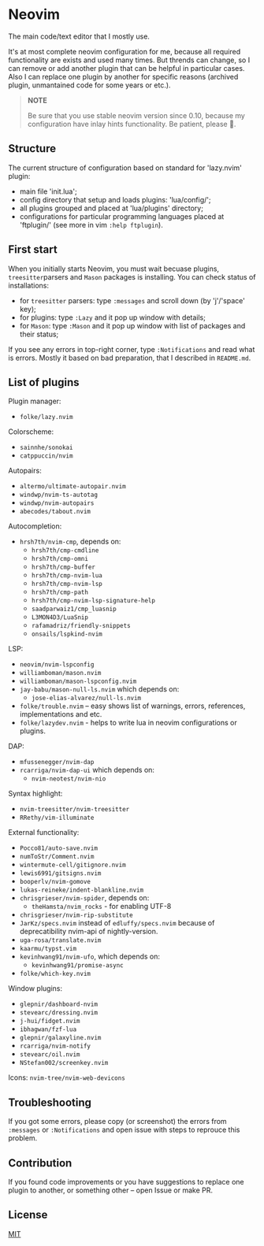 # Neovim

The main code/text editor that I mostly use.

It's at most complete neovim configuration for me, because all required functionality are exists and used many times. But thrends can change, so I can remove or add another plugin that can be helpful in particular cases. Also I can replace one plugin by another for specific reasons (archived plugin, unmantained code for some years or etc.).

> __NOTE__
>
> Be sure that you use stable neovim version since 0.10, because my configuration have inlay hints functionality. Be patient, please 🙏.

## Structure

The current structure of configuration based on standard for 'lazy.nvim' plugin:

  - main file 'init.lua';
  - config directory that setup and loads plugins: 'lua/config/';
  - all plugins grouped and placed at 'lua/plugins' directory;
  - configurations for particular programming languages placed at 'ftplugin/' (see more in vim `:help ftplugin`).

## First start

When you initially starts Neovim, you must wait becuase plugins, `treesitter`parsers and `Mason` packages is installing. You can check status of installations:

  - for `treesitter` parsers: type `:messages` and scroll down (by 'j'/'space' key);
  - for plugins: type `:Lazy` and it pop up window with details;
  - for `Mason`: type `:Mason` and it pop up window with list of packages and their status;

If you see any errors in top-right corner, type `:Notifications` and read what is errors. Mostly it based on bad preparation, that I described in `README.md`.

## List of plugins

Plugin manager:

  - `folke/lazy.nvim`

Colorscheme:

  - `sainnhe/sonokai`
  - `catppuccin/nvim`

Autopairs:

  - `altermo/ultimate-autopair.nvim`
  - `windwp/nvim-ts-autotag`
  - `windwp/nvim-autopairs`
  - `abecodes/tabout.nvim`

Autocompletion:

  - `hrsh7th/nvim-cmp`, depends on:
      - `hrsh7th/cmp-cmdline`
      - `hrsh7th/cmp-omni`
      - `hrsh7th/cmp-buffer`
      - `hrsh7th/cmp-nvim-lua`
      - `hrsh7th/cmp-nvim-lsp`
      - `hrsh7th/cmp-path`
      - `hrsh7th/cmp-nvim-lsp-signature-help`
      - `saadparwaiz1/cmp_luasnip`
      - `L3MON4D3/LuaSnip`
      - `rafamadriz/friendly-snippets`
      - `onsails/lspkind-nvim`

LSP:

  - `neovim/nvim-lspconfig`
  - `williamboman/mason.nvim`
  - `williamboman/mason-lspconfig.nvim`
  - `jay-babu/mason-null-ls.nvim` which depends on:
    - `jose-elias-alvarez/null-ls.nvim`
  - `folke/trouble.nvim` – easy shows list of warnings, errors, references, implementations and etc.
  - `folke/lazydev.nvim` - helps to write lua in neovim configurations or plugins.

DAP:

  - `mfussenegger/nvim-dap`
  - `rcarriga/nvim-dap-ui` which depends on:
    - `nvim-neotest/nvim-nio`

Syntax highlight:

  - `nvim-treesitter/nvim-treesitter`
  - `RRethy/vim-illuminate`

External functionality:

  - `Pocco81/auto-save.nvim`
  - `numToStr/Comment.nvim`
  - `wintermute-cell/gitignore.nvim`
  - `lewis6991/gitsigns.nvim`
  - `booperlv/nvim-gomove`
  - `lukas-reineke/indent-blankline.nvim`
  - `chrisgrieser/nvim-spider`, depends on:
    - `theHamsta/nvim_rocks` - for enabling UTF-8
  - `chrisgrieser/nvim-rip-substitute`
  - `JarKz/specs.nvim` instead of `edluffy/specs.nvim` because of deprecatibility nvim-api of nightly-version.
  - `uga-rosa/translate.nvim`
  - `kaarmu/typst.vim`
  - `kevinhwang91/nvim-ufo`, which depends on:
    - `kevinhwang91/promise-async`
  - `folke/which-key.nvim`

Window plugins:

  - `glepnir/dashboard-nvim`
  - `stevearc/dressing.nvim`
  - `j-hui/fidget.nvim`
  - `ibhagwan/fzf-lua`
  - `glepnir/galaxyline.nvim`
  - `rcarriga/nvim-notify`
  - `stevearc/oil.nvim`
  - `NStefan002/screenkey.nvim`

Icons: `nvim-tree/nvim-web-devicons`

## Troubleshooting

If you got some errors, please copy (or screenshot) the errors from `:messages` or `:Notifications` and open issue with steps to reprouce this problem.

## Contribution

If you found code improvements or you have suggestions to replace one plugin to another, or something other – open Issue or make PR.

## License

  [MIT](/LICENSE)
